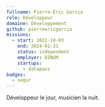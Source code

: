 ```yaml
---
fullname: Pierre-Eric Garcia
role: Développeur
domaine: Développement
github: pierreericgarcia
missions:
  - start: 2022-10-03
    end: 2024-01-31
    status: independent
    employer: DINUM
    startups:
      - datapass
badges:
  - segur
---
```

Développeur le jour, musicien la nuit.